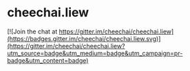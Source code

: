 # cheechai.liew

[![Join the chat at https://gitter.im/cheechai/cheechai.liew](https://badges.gitter.im/cheechai/cheechai.liew.svg)](https://gitter.im/cheechai/cheechai.liew?utm_source=badge&utm_medium=badge&utm_campaign=pr-badge&utm_content=badge)
